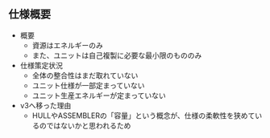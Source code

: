 ## 仕様概要

- 概要
  - 資源はエネルギーのみ
  - また、ユニットは自己複製に必要な最小限のもののみ
- 仕様策定状況
  - 全体の整合性はまだ取れていない
  - ユニット仕様が一部定まっていない
  - ユニット生産エネルギーが定まっていない
- v3へ移った理由
  - HULLやASSEMBLERの「容量」という概念が、仕様の柔軟性を狭めているのではないかと思われるため
